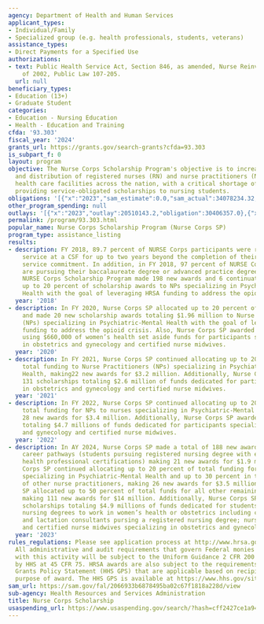 ```yaml
---
agency: Department of Health and Human Services
applicant_types:
- Individual/Family
- Specialized group (e.g. health professionals, students, veterans)
assistance_types:
- Direct Payments for a Specified Use
authorizations:
- text: Public Health Service Act, Section 846, as amended, Nurse Reinvestment Act
    of 2002, Public Law 107-205.
  url: null
beneficiary_types:
- Education (13+)
- Graduate Student
categories:
- Education - Nursing Education
- Health - Education and Training
cfda: '93.303'
fiscal_year: '2024'
grants_url: https://grants.gov/search-grants?cfda=93.303
is_subpart_f: 0
layout: program
objective: The Nurse Corps Scholarship Program's objective is to increase the supply
  and distribution of registered nurses (RN) and nurse practitioners (NPs) in eligible
  health care facilities across the nation, with a critical shortage of nurses by
  providing service-obligated scholarships to nursing students.
obligations: '[{"x":"2023","sam_estimate":0.0,"sam_actual":34078234.32,"usa_spending_actual":30406357.0},{"x":"2024","sam_estimate":0.0,"sam_actual":24479337.75,"usa_spending_actual":18957277.0},{"x":"2025","sam_estimate":0.0,"sam_actual":27790500.0,"usa_spending_actual":-853635.0}]'
other_program_spending: null
outlays: '[{"x":"2023","outlay":20510143.2,"obligation":30406357.0},{"x":"2024","outlay":2462596.38,"obligation":18957277.0},{"x":"2025","outlay":0.0,"obligation":-853635.0}]'
permalink: /program/93.303.html
popular_name: Nurse Corps Scholarship Program (Nurse Corps SP)
program_type: assistance_listing
results:
- description: FY 2018, 89.7 percent of NURSE Corps participants were retained in
    service at a CSF for up to two years beyond the completion of their NURSE Corps
    service commitment. In addition, in FY 2018, 97 percent of NURSE Corps SP awardees
    are pursuing their baccalaureate degree or advanced practice degree. In FY 2019,
    NURSE Corps Scholarship Program made 198 new awards and 6 continuations HRSA directed
    up to 20 percent of scholarship awards to NPs specializing in Psychiatric-Mental
    Health with the goal of leveraging HRSA funding to address the opioid crisis.
  year: '2018'
- description: In FY 2020, Nurse Corps SP allocated up to 20 percent of total funding
    and made 20 new scholarship awards totaling $1.96 million to Nurse Practitioners
    (NPs) specializing in Psychiatric-Mental Health with the goal of leveraging HRSA
    funding to address the opioid crisis. Also, Nurse Corps SP awarded 5 scholarships
    using $660,000 of women’s health set aside funds for participants specializing
    in obstetrics and gynecology and certified nurse midwives.
  year: '2020'
- description: In FY 2021, Nurse Corps SP continued allocating up to 20 percent of
    total funding to Nurse Practitioners (NPs) specializing in Psychiatric-Mental
    Health, making22 new awards for $3.2 million. Additionally, Nurse Corps SP awarded
    131 scholarships totaling $2.6 million of funds dedicated for participants specializing
    in obstetrics and gynecology and certified nurse midwives.
  year: '2021'
- description: In FY 2022, Nurse Corps SP continued allocating up to 20 percent of
    total funding for NPs to nurses specializing in Psychiatric-Mental Health, making
    28 new awards for $3.4 million. Additionally, Nurse Corps SP awarded 42 scholarships
    totaling $4.7 millions of funds dedicated for participants specializing in obstetrics
    and gynecology and certified nurse midwives.
  year: '2022'
- description: In AY 2024, Nurse Corps SP made a total of 188 new awards of which
    career pathways (students pursuing registered nursing degree with entry level
    health professional certifications) making 21 new awards for $1.9 million.  Nurse
    Corps SP continued allocating up to 20 percent of total funding for NPs to nurses
    specializing in Psychiatric-Mental Health and up to 30 percent in the education
    of other nurse practitioners, making 26 new awards for $3.5 million.  Nurse Corps
    SP allocated up to 50 percent of total funds for all other remaining nursing specialties
    making 111 new awards for $14 million. Additionally, Nurse Corps SP awarded 30
    scholarships totaling $4.9 millions of funds dedicated for students pursing registered
    nursing degrees to work in women’s health or obstetrics including current doulas
    and lactation consultants pursing a registered nursing degree; nurse practitioners,
    and certified nurse midwives specializing in obstetrics and gynecology.
  year: '2023'
rules_regulations: Please see application process at http://www.hrsa.gov/loanscholarships/scholarships/Nursing/index.html.
  All administrative and audit requirements that govern Federal monies associated
  with this activity will be subject to the Uniform Guidance 2 CFR 200 as codified
  by HHS at 45 CFR 75. HRSA awards are also subject to the requirements of the HHS
  Grants Policy Statement (HHS GPS) that are applicable based on recipient type and
  purpose of award. The HHS GPS is available at https://www.hhs.gov/sites/default/files/hhs-grants-policy-statement-october-2024.pdf.
sam_url: https://sam.gov/fal/2066933b6878495ba02c67f1818a228d/view
sub-agency: Health Resources and Services Administration
title: Nurse Corps Scholarship
usaspending_url: https://www.usaspending.gov/search/?hash=cff2427ce1a9437849788e4e24cac7d5
---
```

